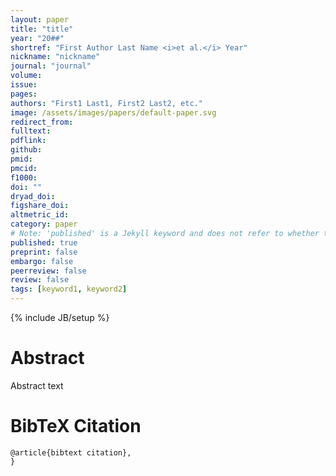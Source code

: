```yaml
---
layout: paper
title: "title"
year: "20##"
shortref: "First Author Last Name <i>et al.</i> Year"
nickname: "nickname"
journal: "journal"
volume: 
issue: 
pages:  
authors: "First1 Last1, First2 Last2, etc."
image: /assets/images/papers/default-paper.svg
redirect_from: 
fulltext: 
pdflink: 
github: 
pmid: 
pmcid: 
f1000: 
doi: ""
dryad_doi: 
figshare_doi: 
altmetric_id: 
category: paper
# Note: 'published' is a Jekyll keyword and does not refer to whether the paper is published, but rather to whether this Markdown should be part of the rendered site.
published: true
preprint: false
embargo: false	
peerreview: false
review: false
tags: [keyword1, keyword2]
---
```

{% include JB/setup %}

# Abstract 

Abstract text

# BibTeX Citation

```
@article{bibtext citation},
}
```
